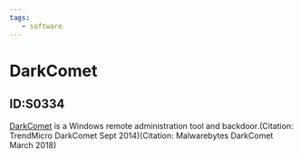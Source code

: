 ```yaml
---
tags:
   - software
---
```

# DarkComet
## ID:S0334
[DarkComet](software/S0334) is a Windows remote administration tool and backdoor.(Citation: TrendMicro DarkComet Sept 2014)(Citation: Malwarebytes DarkComet March 2018)
